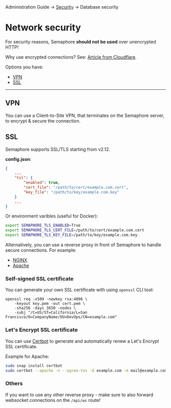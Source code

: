 <div class="breadcrumbs">
    Administration Guide
    → <a href="/administration-guide/security/">Security</a>
    → Database security
</div>

# Network security

For security reasons, Semaphore **should not be used** over unencrypted HTTP!

Why use encrypted connections? See: [Article from Cloudflare](https://www.cloudflare.com/learning/ssl/why-use-https/).

Options you have:

* [VPN](#vpn)
* [SSL](#ssl)

---

## VPN

You can use a Client-to-Site VPN, that terminates on the Semaphore server, to encrypt & secure the connection.

## SSL

Semaphore supports SSL/TLS starting from v2.12.

**config.json**:
```json
{
    ...
    "tsl": {
        "enabled": true,
        "cert_file": "/path/to/cert/example.com.cert",
        "key_file": "/path/to/key/example.com.key"
    }
    ...
}
```

Or environment varibles (useful for Docker):

```bash
export SEMAPHORE_TLS_ENABLED=True
export SEMAPHORE_TLS_CERT_FILE=/path/to/cert/example.com.cert
export SEMAPHORE_TLS_KEY_FILE=/path/to/key/example.com.key
```

Alternatively, you can use a reverse proxy in front of Semaphore to handle secure connections. For example:

* [NGINX](./nginx.md)
* [Apache](./apache.md)
 

### Self-signed SSL certificate

You can generate your own SSL certificate with using `openssl` CLI tool:

```
openssl req -x509 -newkey rsa:4096 \
    -keyout key.pem -out cert.pem \
    -sha256 -days 3650 -nodes \
    -subj "/C=US/ST=California/L=San Francisco/O=CompanyName/OU=DevOps/CN=example.com"
```

### Let's Encrypt SSL certificate

You can use [Certbot](https://certbot.eff.org/) to generate and automatically renew a Let's Encrypt SSL certificate.

Example for Apache:

```bash
sudo snap install certbot
sudo certbot --apache -n --agree-tos -d example.com -m mail@example.com
```

### Others

If you want to use any other reverse proxy - make sure to also forward websocket connections on the `/api/ws` route!
